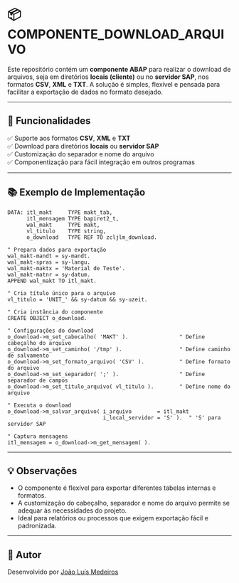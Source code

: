 
# 📦 COMPONENTE_DOWNLOAD_ARQUIVO

Este repositório contém um **componente ABAP** para realizar o download de arquivos, seja em diretórios **locais (cliente)** ou no **servidor SAP**, nos formatos **CSV**, **XML** e **TXT**. A solução é simples, flexível e pensada para facilitar a exportação de dados no formato desejado.

---

## 🎯 Funcionalidades

✅ Suporte aos formatos **CSV**, **XML** e **TXT**  
✅ Download para diretórios **locais** ou **servidor SAP**  
✅ Customização do separador e nome do arquivo  
✅ Componentização para fácil integração em outros programas  

---

## 📚 Exemplo de Implementação

```abap
DATA: itl_makt     TYPE makt_tab,
      itl_mensagem TYPE bapiret2_t,
      wal_makt     TYPE makt,
      vl_titulo    TYPE string,
      o_download   TYPE REF TO zcljlm_download.

" Prepara dados para exportação
wal_makt-mandt = sy-mandt.
wal_makt-spras = sy-langu.
wal_makt-maktx = 'Material de Teste'.
wal_makt-matnr = sy-datum.
APPEND wal_makt TO itl_makt.

" Cria título único para o arquivo
vl_titulo = 'UNIT_' && sy-datum && sy-uzeit.

" Cria instância do componente
CREATE OBJECT o_download.

" Configurações do download
o_download->m_set_cabecalho( 'MAKT' ).                " Define cabeçalho do arquivo
o_download->m_set_caminho( '/tmp' ).                  " Define caminho de salvamento
o_download->m_set_formato_arquivo( 'CSV' ).           " Define formato do arquivo
o_download->m_set_separador( ';' ).                   " Define separador de campos
o_download->m_set_titulo_arquivo( vl_titulo ).        " Define nome do arquivo

" Executa o download
o_download->m_salvar_arquivo( i_arquivo        = itl_makt
                              i_local_servidor = 'S' ).  " 'S' para servidor SAP

" Captura mensagens
itl_mensagem = o_download->m_get_mensagem( ).

```

---

## 💡 Observações

- O componente é flexível para exportar diferentes tabelas internas e formatos.
- A customização do cabeçalho, separador e nome do arquivo permite se adequar às necessidades do projeto.
- Ideal para relatórios ou processos que exigem exportação fácil e padronizada.

---

## 👤 Autor

Desenvolvido por [João Luís Medeiros](https://www.linkedin.com/in/joaoluismedeiros/)
